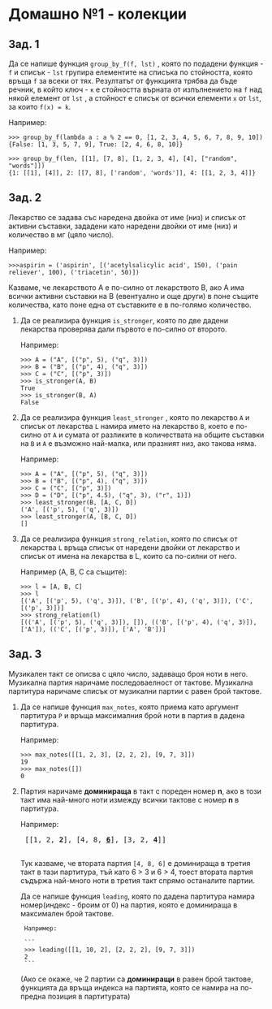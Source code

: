 # Домашно №1 - колекции

## Зад. 1

Да се напише функция ```group_by_f(f, lst)``` , която по подадени
функция - ```f``` и списък - ```lst``` групира елементите на списъка по стойността,
която връща ```f``` за всеки от тях. Резултатът от функцията трябва да бъде речник,
в който ключ - ```к``` е стойността върната от изпълнението на ```f``` над някой елемент от ```lst```
, а стойност е списък от всички елементи ```x``` от ```lst```, за които ```f(x) = k```.

Например:

```
>>> group_by_f(lambda a : a % 2 == 0, [1, 2, 3, 4, 5, 6, 7, 8, 9, 10])
{False: [1, 3, 5, 7, 9], True: [2, 4, 6, 8, 10]}

>>> group_by_f(len, [[1], [7, 8], [1, 2, 3, 4], [4], ["random", "words"]])
{1: [[1], [4]], 2: [[7, 8], ['random', 'words']], 4: [[1, 2, 3, 4]]}

```

## Зад. 2

Лекарство се задава със наредена двойка от име (низ) и списък от активни съставки,
зададени като наредени двойки от име (низ) и количество в мг (цяло число).

Например:

```
>>>aspirin = ('aspirin', [('acetylsalicylic acid', 150), ('pain reliever', 100), ('triacetin', 50)])
```

Казваме, че лекарството A е по-силно от лекарството B, ако A има всички активни съставки
на B (евентуално и още други) в поне същите количества, като поне една от съставките
е в по-голямо количество.

1. Да се реализира функция ```is_stronger```, която по две дадени лекарства проверява дали първото е по-силно от второто.

    Например:

    ```
    >>> A = ("A", [("p", 5), ("q", 3)])
    >>> B = ("B", [("p", 4), ("q", 3)])
    >>> C = ("C", [("p", 3)])
    >>> is_stronger(A, B)
    True
    >>> is_stronger(B, A)
    False
    ```

2. Да се реализира функция ```least_stronger``` , която по лекарство ```A``` и списък от лекарства ```L``` намира името на лекарство ```B```,
     което е по-силно от ```A``` и сумата от разликите в количествата на общите съставки на ```B``` и ```A``` е възможно най-малка, или празният низ, ако такова няма.

     Например:

     ```
     >>> A = ("A", [("p", 5), ("q", 3)])
     >>> B = ("B", [("p", 4), ("q", 3)])
     >>> C = ("C", [("p", 3)])
     >>> D = ("D", [("p", 4.5), ("q", 3), ("r", 1)])
     >>> least_stronger(B, [A, C, D])
     ('A', [('p', 5), ('q', 3)])
     >>> least_stronger(A, [B, C, D])
     []
     ```

3. Да се реализира функция ```strong_relation```, която по списък от лекарства ```L``` връща списък от наредени двойки от лекарство и списък от имена на лекарства в L,
     които са по-силни от него.

     Например (A, B, C са същите):

    ```
    >>> l = [A, B, C]
    >>> l
    [('A', [('p', 5), ('q', 3)]), ('B', [('p', 4), ('q', 3)]), ('C', [('p', 3)])]
    >>> strong_relation(l)
    [(('A', [('p', 5), ('q', 3)]), []), (('B', [('p', 4), ('q', 3)]), ['A']), (('C', [('p', 3)]), ['A', 'B'])]
    ```

## Зад. 3

Музикален такт се описва с цяло число, задаващо броя ноти в него. Музикална партия наричаме последоваелност от тактове. Музикална партитура
наричаме списък от музикални партии с равен брой тактове.

1. Да се напише функция ```max_notes```, която приема като аргумент партитура ```P``` и връща максималния брой ноти в партия в дадена партитура.

    Например:

    ```
    >>> max_notes([[1, 2, 3], [2, 2, 2], [9, 7, 3]])
    19
    >>> max_notes([])
    0
    ```
2. Партия наричаме **доминираща** в такт с пореден номер **n**, ако в този такт има най-много ноти измежду всички тактове с номер **n**
в партитура.

    Например:
    <pre>
    [[1, 2, <b>2</b>], [4, 8, <b><u>6</u></b>], [3, 2, <b>4</b>]]
    </pre>
    Тук казваме, че втората партия ```[4, 8, 6]``` e доминираща в третия такт в тази партитура, тъй като 6 > 3 и 6 > 4, тоест втората партия
    съдържа най-много ноти в третия такт спрямо останалите партии.

    Да се напише функция ```leading```, която по дадена партитура намира номер(индекс - броим от 0) на партия, която е доминираща в максимален брой тактове.

        Например:

        ```
        >>> leading([[1, 10, 2], [2, 2, 2], [9, 7, 3]])
        2
        ```
    (Ако се окаже, че 2 партии са **доминиращи** в равен брой тактове, функцията да връща индекса на партията, която се намира на по-предна позиция
    в партитурата)

